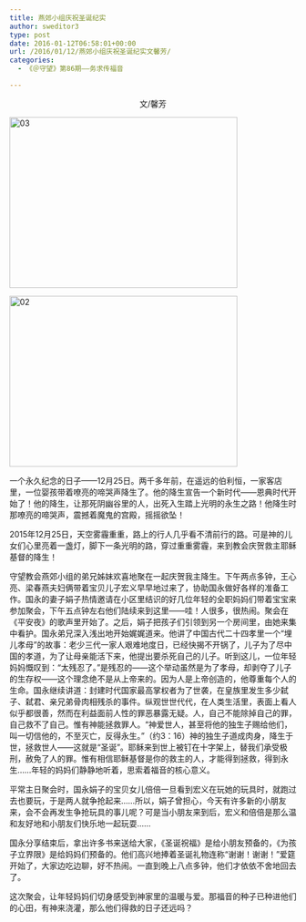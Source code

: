 ```yaml
---
title: 燕郊小组庆祝圣诞纪实
author: sweditor3
type: post
date: 2016-01-12T06:58:01+00:00
url: /2016/01/12/燕郊小组庆祝圣诞纪实文馨芳/
categories:
  - 《＠守望》第86期——务求传福音

---
```

<p style="text-align: center;">
  文/馨芳
</p>

[<img alt="03" class="aligncenter size-full wp-image-13340" height="300" src="http://t5.shwchurch.org/wp-content/uploads/2016/01/03.jpg" width="400" />][1] 

[<img alt="02" class="aligncenter size-full wp-image-13339" height="300" src="http://t5.shwchurch.org/wp-content/uploads/2016/01/02.jpg" width="400" />][2] 

一个永久纪念的日子&mdash;&mdash;12月25日。两千多年前，在遥远的伯利恒，一家客店里，一位婴孩带着嘹亮的啼哭声降生了。他的降生宣告一个新时代&mdash;&mdash;恩典时代开始了！他的降生，让那死阴幽谷里的人，出死入生踏上光明的永生之路！他降生时那嘹亮的啼哭声，震撼着魔鬼的宫殿，摇摇欲坠！ 

2015年12月25日，天空雾霾重重，路上的行人几乎看不清前行的路。可是神的儿女们心里亮着一盏灯，脚下一条光明的路，穿过重重雾霾，来到教会庆贺救主耶稣基督的降生！ 

守望教会燕郊小组的弟兄姊妹欢喜地聚在一起庆贺我主降生。下午两点多钟，王心亮、梁春燕夫妇俩带着宝贝儿子宏义早早地过来了，协助国永做好各样的准备工作。国永的妻子娟子热情邀请在小区里结识的好几位年轻的全职妈妈们带着宝宝来参加聚会，下午五点钟左右他们陆续来到这里&mdash;&mdash;哇！人很多，很热闹。聚会在《平安夜》的歌声里开始了。之后，娟子把孩子们引领到另一个房间里，由她来集中看护。国永弟兄深入浅出地开始娓娓道来。他讲了中国古代二十四孝里一个&ldquo;埋儿孝母&rdquo;的故事：老少三代一家人艰难地度日，已经快揭不开锅了，儿子为了尽中国的孝道，为了让母亲能活下来，他提出要杀死自己的儿子。听到这儿，一位年轻妈妈慨叹到：&ldquo;太残忍了。&rdquo;是残忍的&mdash;&mdash;这个举动虽然是为了孝母，却剥夺了儿子的生存权&mdash;&mdash;这个理念绝不是从上帝来的。因为人是上帝创造的，他尊重每个人的生命。国永继续讲道：封建时代国家最高掌权者为了世袭，在皇族里发生多少弑子、弑君、亲兄弟骨肉相残杀的事件。纵观世世代代，在人类生活里，表面上看人似乎都很善，然而在利益面前人性的罪恶暴露无疑。人，自己不能除掉自己的罪，自己救不了自己。惟有神能拯救罪人。&ldquo;神爱世人，甚至将他的独生子赐给他们，叫一切信他的，不至灭亡，反得永生。&rdquo;（约3：16）神的独生子道成肉身，降生于世，拯救世人&mdash;&mdash;这就是&ldquo;圣诞&rdquo;。耶稣来到世上被钉在十字架上，替我们承受极刑，赦免了人的罪。惟有相信耶稣基督是你的救主的人，才能得到拯救，得到永生&hellip;&hellip;年轻的妈妈们静静地听着，思索着福音的核心意义。 

平常主日聚会时，国永娟子的宝贝女儿倍倍一旦看到宏义在玩她的玩具时，就跑过去也要玩，于是两人就争抢起来&hellip;&hellip;所以，娟子曾担心，今天有许多新的小朋友来，会不会再发生争抢玩具的事儿呢？可是当小朋友来到后，宏义和倍倍是那么温和友好地和小朋友们快乐地一起玩耍&hellip;&hellip; 

国永分享结束后，拿出许多书来送给大家，《圣诞祝福》是给小朋友预备的，《为孩子立界限》是给妈妈们预备的。他们高兴地捧着圣诞礼物连称&ldquo;谢谢！谢谢！&rdquo;爱筵开始了，大家边吃边聊，好不热闹。一直到晚上八点多钟，他们才依依不舍地回去了。 

这次聚会，让年轻妈妈们切身感受到神家里的温暖与爱。那福音的种子已种进他们的心田，有神来浇灌，那么他们得救的日子还远吗？

 [1]: http://t5.shwchurch.org/wp-content/uploads/2016/01/03.jpg
 [2]: http://t5.shwchurch.org/wp-content/uploads/2016/01/02.jpg